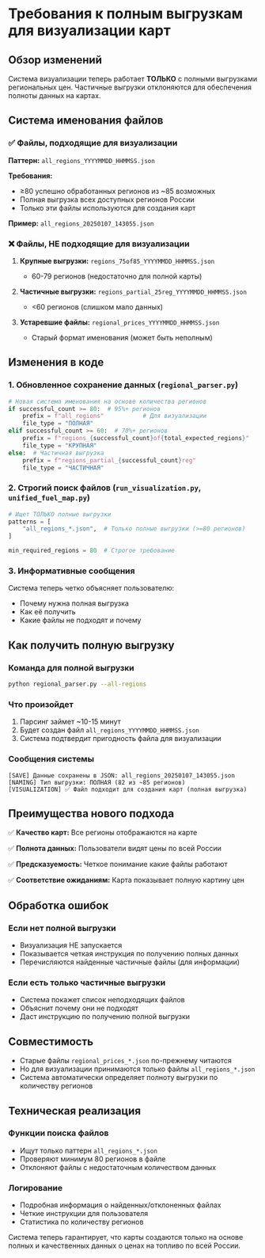 # Требования к полным выгрузкам для визуализации карт

## Обзор изменений

Система визуализации теперь работает **ТОЛЬКО** с полными выгрузками региональных цен. Частичные выгрузки отклоняются для обеспечения полноты данных на картах.

## Система именования файлов

### ✅ Файлы, подходящие для визуализации

**Паттерн:** `all_regions_YYYYMMDD_HHMMSS.json`

**Требования:**
- ≥80 успешно обработанных регионов из ~85 возможных
- Полная выгрузка всех доступных регионов России
- Только эти файлы используются для создания карт

**Пример:** `all_regions_20250107_143055.json`

### ❌ Файлы, НЕ подходящие для визуализации

1. **Крупные выгрузки:** `regions_75of85_YYYYMMDD_HHMMSS.json`
   - 60-79 регионов (недостаточно для полной карты)

2. **Частичные выгрузки:** `regions_partial_25reg_YYYYMMDD_HHMMSS.json`
   - <60 регионов (слишком мало данных)

3. **Устаревшие файлы:** `regional_prices_YYYYMMDD_HHMMSS.json`
   - Старый формат именования (может быть неполным)

## Изменения в коде

### 1. Обновленное сохранение данных (`regional_parser.py`)

```python
# Новая система именования на основе количества регионов
if successful_count >= 80:  # 95%+ регионов
    prefix = f"all_regions"           # Для визуализации
    file_type = "ПОЛНАЯ"
elif successful_count >= 60:  # 70%+ регионов  
    prefix = f"regions_{successful_count}of{total_expected_regions}"
    file_type = "КРУПНАЯ"
else:  # Частичная выгрузка
    prefix = f"regions_partial_{successful_count}reg"
    file_type = "ЧАСТИЧНАЯ"
```

### 2. Строгий поиск файлов (`run_visualization.py`, `unified_fuel_map.py`)

```python
# Ищет ТОЛЬКО полные выгрузки
patterns = [
    "all_regions_*.json",  # Только полные выгрузки (>=80 регионов)
]

min_required_regions = 80  # Строгое требование
```

### 3. Информативные сообщения

Система теперь четко объясняет пользователю:
- Почему нужна полная выгрузка
- Как её получить 
- Какие файлы не подходят и почему

## Как получить полную выгрузку

### Команда для полной выгрузки
```bash
python regional_parser.py --all-regions
```

### Что произойдет
1. Парсинг займет ~10-15 минут
2. Будет создан файл `all_regions_YYYYMMDD_HHMMSS.json`
3. Система подтвердит пригодность файла для визуализации

### Сообщения системы
```
[SAVE] Данные сохранены в JSON: all_regions_20250107_143055.json
[NAMING] Тип выгрузки: ПОЛНАЯ (82 из ~85 регионов)
[VISUALIZATION] ✅ Файл подходит для создания карт (полная выгрузка)
```

## Преимущества нового подхода

✅ **Качество карт:** Все регионы отображаются на карте

✅ **Полнота данных:** Пользователи видят цены по всей России

✅ **Предсказуемость:** Четкое понимание какие файлы работают

✅ **Соответствие ожиданиям:** Карта показывает полную картину цен

## Обработка ошибок

### Если нет полной выгрузки
- Визуализация НЕ запускается
- Показывается четкая инструкция по получению полных данных
- Перечисляются найденные частичные файлы (для информации)

### Если есть только частичные выгрузки
- Система покажет список неподходящих файлов
- Объяснит почему они не подходят
- Даст инструкцию по получению полной выгрузки

## Совместимость

- Старые файлы `regional_prices_*.json` по-прежнему читаются
- Но для визуализации принимаются только файлы `all_regions_*.json`
- Система автоматически определяет полноту выгрузки по количеству регионов

## Техническая реализация

### Функции поиска файлов
- Ищут только паттерн `all_regions_*.json`
- Проверяют минимум 80 регионов в файле
- Отклоняют файлы с недостаточным количеством данных

### Логирование
- Подробная информация о найденных/отклоненных файлах
- Четкие инструкции для пользователя
- Статистика по количеству регионов

Система теперь гарантирует, что карты создаются только на основе полных и качественных данных о ценах на топливо по всей России.